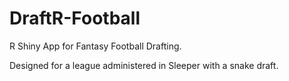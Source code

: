 # DraftR-Football
R Shiny App for Fantasy Football Drafting.

Designed for a league administered in Sleeper with a snake draft.